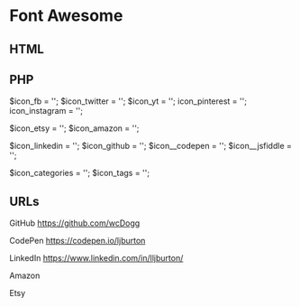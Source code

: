 # Font Awesome

## HTML

<i class="fab fa-facebook-f"></i>
<i class="fab fa-twitter"></i>
<i class="fab fa-youtube"></i>
<i class="fab fa-pinterest-p"></i>
<i class="fab fa-instagram"></i>

<i class="fab fa-etsy"></i>
<i class="fab fa-amazon"></i>

<i class="fab fa-linkedin-in"></i>
<i class="fab fa-codepen"></i>
<i class="fab fa-github"></i>
<i class="fab fa-jsfiddle"></i>

<i class="fas fa-th-large"></i>
<i class="fas fa-hashtag"></i>

## PHP

$icon_fb = '<i class="fab fa-facebook-f"></i>';
$icon_twitter = '<i class="fab fa-twitter"></i>';
$icon_yt = '<i class="fab fa-youtube"></i>';
icon_pinterest = '<i class="fab fa-pinterest-p"></i>';
icon_instagram = '<i class="fab fa-instagram"></i>';

$icon_etsy = '<i class="fab fa-etsy"></i>';
$icon_amazon = '<i class="fab fa-amazon"></i>';

$icon_linkedin = '<i class="fab fa-linkedin-in"></i>';
$icon_github = '<i class="fab fa-github"></i>';
$icon__codepen = '<i class="fab fa-codepen"></i>';
$icon__jsfiddle = '<i class="fab fa-jsfiddle"></i>';

$icon_categories = '<i class="fas fa-th-large"></i>';
$icon_tags = '<i class="fas fa-hashtag"></i>';

## URLs

GitHub
https://github.com/wcDogg

CodePen
https://codepen.io/ljburton

LinkedIn
https://www.linkedin.com/in/lljburton/

Amazon 

Etsy
